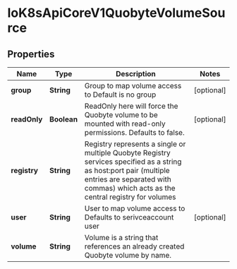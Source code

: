 
# IoK8sApiCoreV1QuobyteVolumeSource

## Properties
Name | Type | Description | Notes
------------ | ------------- | ------------- | -------------
**group** | **String** | Group to map volume access to Default is no group |  [optional]
**readOnly** | **Boolean** | ReadOnly here will force the Quobyte volume to be mounted with read-only permissions. Defaults to false. |  [optional]
**registry** | **String** | Registry represents a single or multiple Quobyte Registry services specified as a string as host:port pair (multiple entries are separated with commas) which acts as the central registry for volumes | 
**user** | **String** | User to map volume access to Defaults to serivceaccount user |  [optional]
**volume** | **String** | Volume is a string that references an already created Quobyte volume by name. | 



